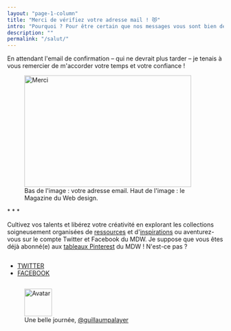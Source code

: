 ```yaml
---
layout: "page-1-column"
title: "Merci de vérifiez votre adresse mail ! 😻"
intro: "Pourquoi ? Pour être certain que nos messages vous sont bien destinés."
description: ""
permalink: "/salut/"
---
```


<p class="text-center">En attendant l'email de confirmation &ndash; qui ne devrait plus tarder &ndash; je tenais à vous remercier de m'accorder votre temps et votre confiance !</p>
<figure class="text-center"><img src="https://s3-eu-west-1.amazonaws.com/mdw-images/large/gif-raton-laveur-1.gif" alt="Merci" width="388" height="260"><figcaption>Bas de l'image : votre adresse email. Haut de l'image : le Magazine du Web design.</figcaption></figure>

<p class="text-center"> * * * </p>
<p>Cultivez vos talents et libérez votre créativité en explorant les collections soigneusement organisées de <a href="/ressources/" title="Gagnez du temps avec ces merveilleuses ressources">ressources</a> et d'<a href="/inspirations/" title="Cultivez votre créativité">inspirations</a> ou aventurez-vous sur le compte Twitter et Facebook du MDW. Je suppose que vous êtes déjà abonné(e) aux <a onclick="ga('send', 'social', 'Pinterest', 'follow', '{{ site.url }}{{ page.url | cgi_escape }}');" href="https://fr.pinterest.com/MagDuWebdesign/" title="Votre dose d'inspiration en Web design" rel="nofollow" target="_blank">tableaux Pinterest</a> du MDW ! N'est-ce pas ?</p>
<div class="row">
  <div class="small-12 columns">
    <ul class="buttons-inline-list text-center">
      <li>
        <a onclick="ga('send', 'social', 'Twitter', 'follow', '{{ site.url }}{{ page.url | cgi_escape }}');" class="button radius small article-partage-twitter" href="https://twitter.com/@MagDuWebdesign" title="Explorez le MDW sur Twitter" rel="nofollow" target="_blank">TWITTER</a>
      </li>
      <li>
        <a onclick="ga('send', 'social', 'Facebook', 'like', '{{ site.url }}{{ page.url | cgi_escape }}');" class="button radius small article-partage-facebook" href="https://www.facebook.com/MagazineDuWebdesign/" title="Explorez le MDW sur Facebook" rel="nofollow" target="_blank">FACEBOOK</a>
      </li>
    </ul>
  </div>
</div>

<figure class="text-center">
  <img class="rounded-img-d64 mod-avatar" src="{{ site.author.avatar | prepend:'https://s3-eu-west-1.amazonaws.com/mdw-images/large/' }}" alt="Avatar" width="64" height="64">
  <figcaption>Une belle journée, <a href="https://twitter.com/guillaumpalayer" title="Twitter @guillaumpalayer" target="_blank">@guillaumpalayer</a></figcaption>
</figure>
